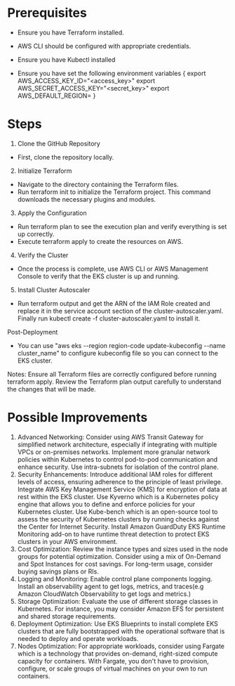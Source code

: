 # Prerequisites
- Ensure you have Terraform installed.
- AWS CLI should be configured with appropriate credentials.
- Ensure you have Kubectl installed

- Ensure you have set the following environment variables
{ export AWS_ACCESS_KEY_ID="<access_key>"
export AWS_SECRET_ACCESS_KEY="<secret_key>"
export AWS_DEFAULT_REGION=<region> }

# Steps

1) Clone the GitHub Repository
 - First, clone the repository locally.

2) Initialize Terraform
- Navigate to the directory containing the Terraform files.
- Run terraform init to initialize the Terraform project. This command downloads the necessary plugins and modules.

3) Apply the Configuration
- Run terraform plan to see the execution plan and verify everything is set up correctly.
- Execute terraform apply to create the resources on AWS.

4) Verify the Cluster
- Once the process is complete, use AWS CLI or AWS Management Console to verify that the EKS cluster is up and running.

5) Install Cluster Autoscaler
- Run terraform output and get the ARN of the IAM Role created and replace it in the service account section of the cluster-autoscaler.yaml. Finally run kubectl create -f cluster-autoscaler.yaml to install it.

Post-Deployment
- You can use "aws eks --region region-code update-kubeconfig --name cluster_name" to configure kubeconfig file so you can connect to the EKS cluster.

Notes:
Ensure all Terraform files are correctly configured before running terraform apply.
Review the Terraform plan output carefully to understand the changes that will be made.

# Possible Improvements
1) Advanced Networking: Consider using AWS Transit Gateway for simplified network architecture, especially if integrating with multiple VPCs or on-premises networks.
Implement more granular network policies within Kubernetes to control pod-to-pod communication and enhance security. Use intra-subnets for isolation of the control plane.
2) Security Enhancements: Introduce additional IAM roles for different levels of access, ensuring adherence to the principle of least privilege.
Integrate AWS Key Management Service (KMS) for encryption of data at rest within the EKS cluster. Use Kyverno which is a Kubernetes policy engine that allows you to define and enforce policies for your Kubernetes cluster. Use Kube-bench which is an open-source tool to assess the security of Kubernetes clusters by running checks against the Center for Internet Security. Install Amazon GuardDuty EKS Runtime Monitoring add-on to have runtime threat detection to protect EKS clusters in your AWS environment.
3) Cost Optimization: Review the instance types and sizes used in the node groups for potential optimization. Consider using a mix of On-Demand and Spot Instances for cost savings. For long-term usage, consider buying savings plans or RIs.
4) Logging and Monitoring: Enable control plane components logging. Install an observability agent to get logs, metrics, and traces(e.g Amazon CloudWatch Observability to get logs and metrics.)
5) Storage Optimization: Evaluate the use of different storage classes in Kubernetes. For instance, you may consider Amazon EFS for persistent and shared storage requirements.
6) Deployment Optimization: Use EKS Blueprints to install complete EKS clusters that are fully bootstrapped with the operational software that is needed to deploy and operate workloads.
7) Nodes Optimization: For appropriate workloads, consider using Fargate which is a technology that provides on-demand, right-sized compute capacity for containers. With Fargate, you don't have to provision, configure, or scale groups of virtual machines on your own to run containers. 
